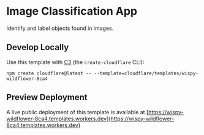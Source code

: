 # Image Classification App

Identify and label objects found in images.

## Develop Locally

Use this template with [C3](https://developers.cloudflare.com/pages/get-started/c3/) (the `create-cloudflare` CLI):

```
npm create cloudflare@latest -- --template=cloudflare/templates/wispy-wildflower-8ca4
```

## Preview Deployment

A live public deployment of this template is available at [https://wispy-wildflower-8ca4.templates.workers.dev](https://wispy-wildflower-8ca4.templates.workers.dev)
